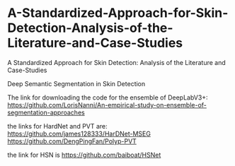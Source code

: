 # A-Standardized-Approach-for-Skin-Detection-Analysis-of-the-Literature-and-Case-Studies
A Standardized Approach for Skin Detection: Analysis of the Literature and Case-Studies

Deep Semantic Segmentation in Skin Detection

The link for downloading the code for the ensemble of DeepLabV3+: https://github.com/LorisNanni/An-empirical-study-on-ensemble-of-segmentation-approaches

the links for HardNet and PVT are: https://github.com/james128333/HarDNet-MSEG https://github.com/DengPingFan/Polyp-PVT

the link for HSN is https://github.com/baiboat/HSNet
